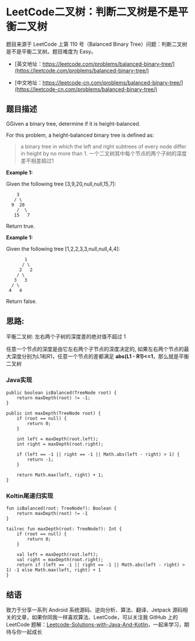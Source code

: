 # LeetCode二叉树：判断二叉树是不是平衡二叉树

题目来源于 LeetCode 上第 110 号（Balanced Binary Tree）问题：判断二叉树是不是平衡二叉树。题目难度为 Easy。

* [英文地址：https://leetcode.com/problems/balanced-binary-tree/](https://leetcode.com/problems/balanced-binary-tree/)

* [中文地址：https://leetcode-cn.com/problems/balanced-binary-tree/](https://leetcode-cn.com/problems/balanced-binary-tree/)

## 题目描述

GGiven a binary tree, determine if it is height-balanced.

For this problem, a height-balanced binary tree is defined as:

>a binary tree in which the left and right subtrees of every node differ in height by no more than 1.
>一个二叉树其中每个节点的两个子树的深度差不相差超过1

**Example 1:**

Given the following tree [3,9,20,null,null,15,7]:

```
    3
   / \
  9  20
    /  \
   15   7
```

Return true.

**Example 1:**

Given the following tree [1,2,2,3,3,null,null,4,4]:

```
       1
      / \
     2   2
    / \
   3   3
  / \
 4   4
```

Return false.

## 思路:

平衡二叉树: 左右两个子树的深度差的绝对值不超过 1

任意一个节点的深度是由它左右两个子节点的深度决定的, 如果左右两个节点的最大深度分别为L1和R1，任意一个节点的差都满足 **abs(L1 - R1)<=1**，那么就是平衡二叉树

### Java实现

```
public boolean isBalanced(TreeNode root) {
    return maxDepth(root) != -1;
}

public int maxDepth(TreeNode root) {
    if (root == null) {
        return 0;
    }

    int left = maxDepth(root.left);
    int right = maxDepth(root.right);

    if (left == -1 || right == -1 || Math.abs(left - right) > 1) {
        return -1;
    }

    return Math.max(left, right) + 1;
}
```

### Koltin尾递归实现

```
fun isBalanced(root: TreeNode?): Boolean {
    return maxDepth(root) != -1
}

tailrec fun maxDepth(root: TreeNode?): Int {
    if (root == null) {
        return 0;
    }

    val left = maxDepth(root.left);
    val right = maxDepth(root.right);
    return if (left == -1 || right == -1 || Math.abs(left - right) > 1) -1 else Math.max(left, right) + 1
}
```

## 结语

致力于分享一系列 Android 系统源码、逆向分析、算法、翻译、Jetpack  源码相关的文章，如果你同我一样喜欢算法、LeetCode，可以关注我 GitHub 上的 LeetCode 题解：[Leetcode-Solutions-with-Java-And-Kotlin](https://github.com/hi-dhl/Leetcode-Solutions-with-Java-And-Kotlin)，一起来学习，期待与你一起成长

